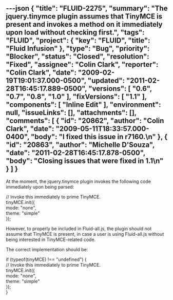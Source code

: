 ---json
{
  "title": "FLUID-2275",
  "summary": "The jquery.tinymce plugin assumes that TinyMCE is present and invokes a method on it immediately upon load without checking first.",
  "tags": "FLUID",
  "project": {
    "key": "FLUID",
    "title": "Fluid Infusion"
  },
  "type": "Bug",
  "priority": "Blocker",
  "status": "Closed",
  "resolution": "Fixed",
  "assignee": "Colin Clark",
  "reporter": "Colin Clark",
  "date": "2009-02-19T19:01:37.000-0500",
  "updated": "2011-02-28T16:45:17.889-0500",
  "versions": [
    "0.6",
    "0.7",
    "0.8",
    "1.0"
  ],
  "fixVersions": [
    "1.1"
  ],
  "components": [
    "Inline Edit"
  ],
  "environment": null,
  "issueLinks": [],
  "attachments": [],
  "comments": [
    {
      "id": "20862",
      "author": "Colin Clark",
      "date": "2009-05-11T18:33:57.000-0400",
      "body": "I fixed this issue in r7160.\n"
    },
    {
      "id": "20863",
      "author": "Michelle D'Souza",
      "date": "2011-02-28T16:45:17.878-0500",
      "body": "Closing issues that were fixed in 1.1\n"
    }
  ]
}
---
At the moment, the jquery.tinymce plugin invokes the following code immediately upon being parsed:

// Invoke this immediately to prime TinyMCE.\
tinyMCE.init({\
mode: "none",\
theme: "simple"\
});

However, to properly be included in Fluid-all.js, the plugin should not assume that TinyMCE is present, in case a user is using Fluid-all.js without being interested in TinyMCE-related code.

The correct implementation should be:

if (typeof(tinyMCE) !== "undefined") {\
// Invoke this immediately to prime TinyMCE.\
tinyMCE.init({\
mode: "none",\
theme: "simple"\
});\
}

        